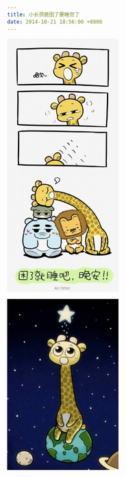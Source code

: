 ```yaml
---
title: 小长颈鹿困了要睡觉了
date: 2014-10-21 18:56:00 +0800
---
```


<p class="text-center">
    <img src="/images/dada/2014/changjinglu_sleep.jpeg" width="260px"/>
</p>
<p class="text-center">
    <img src="/images/dada/2014/changjinglu_star.jpeg" width="260px"/>
</p>

